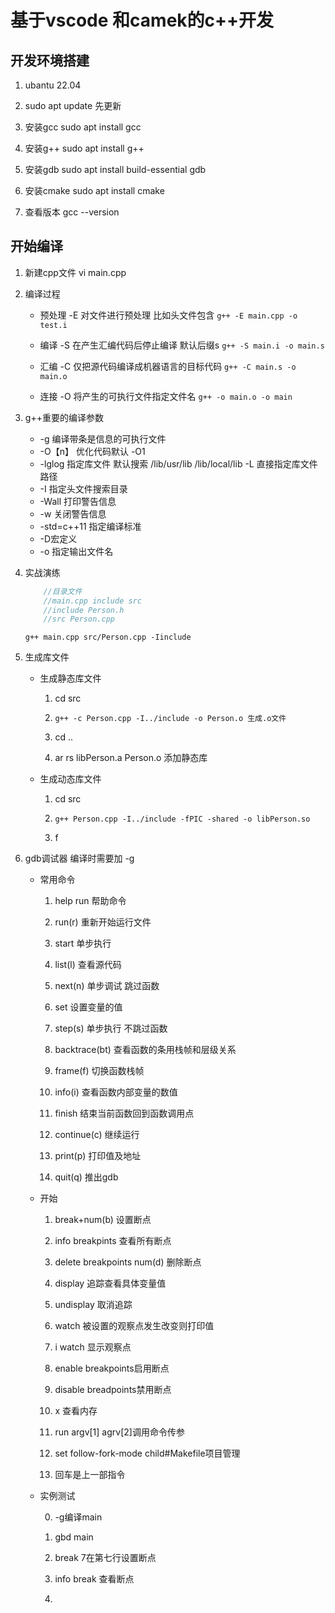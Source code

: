 # 基于vscode 和camek的c++开发

## 开发环境搭建

1. ubantu 22.04

2. sudo apt update 先更新

3. 安装gcc sudo apt install gcc

4. 安装g++ sudo apt install g++

5. 安装gdb sudo apt install build-essential gdb

6. 安装cmake sudo apt install cmake

7. 查看版本 gcc --version

## 开始编译

1. 新建cpp文件 vi main.cpp

2. 编译过程

    + 预处理 -E 对文件进行预处理 比如头文件包含 `g++ -E main.cpp -o test.i`

    + 编译 -S 在产生汇编代码后停止编译 默认后缀s `g++ -S main.i -o main.s`

    + 汇编 -C 仅把源代码编译成机器语言的目标代码 `g++ -C main.s -o main.o`

    + 连接 -O 将产生的可执行文件指定文件名 `g++ -o main.o -o main`

3. g++重要的编译参数

    + -g 编译带条是信息的可执行文件
    + -O【n】 优化代码默认 -O1
    + -lglog 指定库文件 默认搜索 /lib/usr/lib /lib/local/lib -L 直接指定库文件路径
    + -I 指定头文件搜索目录
    + -Wall 打印警告信息
    + -w 关闭警告信息
    + -std=c++11 指定编译标准
    + -D宏定义
    + -o 指定输出文件名

4. 实战演练

    ```cpp
        //目录文件
        //main.cpp include src
        //include Person.h
        //src Person.cpp
    ```

    `g++ main.cpp src/Person.cpp -Iinclude`
5. 生成库文件

    + 生成静态库文件

        1. cd src

        2. `g++ -c Person.cpp -I../include -o Person.o 生成.o文件`

        3. cd ..

        4. ar rs libPerson.a Person.o 添加静态库

    + 生成动态库文件

        1. cd src

        2. `g++ Person.cpp -I../include -fPIC -shared -o libPerson.so`

        3. f

6. gdb调试器 编译时需要加 -g

    + 常用命令

        1. help run 帮助命令

        2. run(r) 重新开始运行文件

        3. start 单步执行

        4. list(l) 查看源代码

        5. next(n) 单步调试 跳过函数

        6. set 设置变量的值

        7. step(s) 单步执行 不跳过函数

        8. backtrace(bt) 查看函数的条用栈帧和层级关系

        9. frame(f) 切换函数栈帧

        10. info(i) 查看函数内部变量的数值

        11. finish 结束当前函数回到函数调用点

        12. continue(c) 继续运行

        13. print(p) 打印值及地址

        14. quit(q) 推出gdb

    + 开始
        1. break+num(b) 设置断点

        2. info breakpints 查看所有断点

        3. delete breakpoints num(d) 删除断点

        4. display 追踪查看具体变量值

        5. undisplay 取消追踪

        6. watch 被设置的观察点发生改变则打印值

        7. i watch 显示观察点

        8. enable breakpoints启用断点

        9. disable breadpoints禁用断点

        10. x 查看内存

        11. run argv[1] agrv[2]调用命令传参

        12. set follow-fork-mode child#Makefile项目管理

        13. 回车是上一部指令

    + 实例测试

        0. -g编译main

        1. gbd main

        2. break  7在第七行设置断点

        3. info break 查看断点

        4. 
